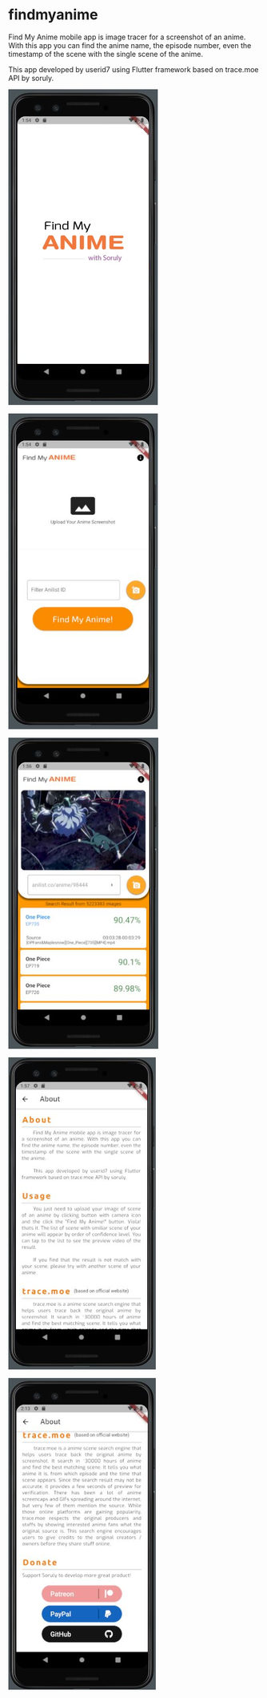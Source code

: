 # findmyanime

Find My Anime mobile app is image tracer for a screenshot of an anime. With this app you can find the anime name, the episode number, even the timestamp of the scene with the single scene of the anime.

This app developed by userid7 using Flutter framework based on trace.moe API by soruly.

![alt text](https://github.com/userid7/Find-My-Anime/blob/master/screenshots/0.JPG)

![alt text](https://github.com/userid7/Find-My-Anime/blob/master/screenshots/1.JPG)

![alt text](https://github.com/userid7/Find-My-Anime/blob/master/screenshots/2.JPG)

![alt text](https://github.com/userid7/Find-My-Anime/blob/master/screenshots/3.JPG)

![alt text](https://github.com/userid7/Find-My-Anime/blob/master/screenshots/4.JPG)
